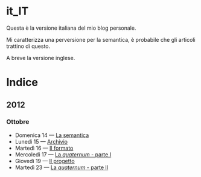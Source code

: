 it_IT
=====

Questa è la versione italiana del mio blog personale.

Mi caratterizza una perversione per la semantica, è probabile che gli articoli
trattino di questo.

A breve la versione inglese.

Indice
======

2012
----

### Ottobre

- Domenica 14 — [La semantica](https://github.com/yuchi/it_IT/blob/master/2012/10/14/la_semantica.md)
- Lunedì 15 — [Archivio](https://github.com/yuchi/it_IT/blob/master/2012/10/15/archivio.md)
- Martedì 16 — [Il formato](https://github.com/yuchi/it_IT/blob/master/2012/10/16/il_formato.md)
- Mercoledì 17 — [La _quaternum_ - parte I](https://github.com/yuchi/it_IT/blob/master/2012/10/17/la_quaternum_parte_i.md)
- Giovedì 19 — [Il progetto](https://github.com/yuchi/it_IT/blob/master/2012/10/18/il_progetto.md)
- Martedì 23 — [La _quaternum_ - parte II](https://github.com/yuchi/it_IT/blob/master/2012/10/23/la_quaternum_parte_ii.md)
